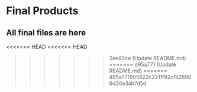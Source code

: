 # Final Products
## All final files are here
<<<<<<< HEAD
<<<<<<< HEAD
>>>>>>> 2ee80ce (Update README.md)
=======
>>>>>>> d95a771 (Update README.md)
=======
>>>>>>> d95a771905822c2211f82cfb28986d30a3ab7d5d
